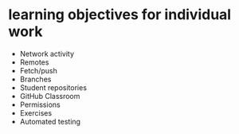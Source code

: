# learning objectives for individual work

* Network activity
* Remotes
* Fetch/push
* Branches
* Student repositories
* GitHub Classroom
* Permissions
* Exercises
* Automated testing
